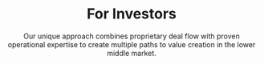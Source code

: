 ---
layout: investors
permalink: /for-investors
title: For Investors
description: Partner with operators who deliver operational alpha in the lower middle market
lineone: "Partner With Operators Who "
linetwo: "Deliver Operational Alpha"
subtitle: "Our unique approach combines proprietary deal flow with proven operational expertise to create multiple paths to value creation in the lower middle market."

investment_advantage:
  title: "The Amalgam Capital Investment Advantage"
  description: "Traditional private equity relies heavily on financial engineering, multiple expansion, and market timing. Amalgam creates value differently – through tangible operational improvements and strategic growth initiatives that reduce risk and enhance returns regardless of market conditions."

why_choose_amalgam:
  title: "Why Limited Partners & Co-Investors Choose Amalgam"
  advantages:
    - number: "1"
      title: "Proprietary Deal Access"
      description: "Our reputation as operators-first investors and our SLKone consulting heritage gives us access to opportunities that never reach broad auction processes:"
      points:
        - title: "Direct Owner Relationships"
          description: "Founders and family business owners seek us out based on our operational credibility and approach to legacy preservation."
        - title: "Advisor Network"
          description: "Our partners' decades of consulting and industry leadership have built relationships with accountants, attorneys, and other advisors who make private introductions."
        - title: "Specialized Intermediary Access"
          description: "Investment bankers and business brokers prioritize our opportunities, knowing we provide quick decisions, fair valuations, and reliable closings."
      advantage: "Over 70% of our deal opportunities come through proprietary channels or limited processes, reducing competition and allowing for more reasonable entry valuations."

    - number: "2"
      title: "Superior Due Diligence & Risk Management"
      description: "Our operational background allows us to identify both risks and opportunities that financial buyers often miss:"
      points:
        - title: "Operational Insight"
          description: "We can quickly assess production workflows, service delivery models, and organizational structures because we've managed them ourselves."
        - title: "Industry-Specific Knowledge"
          description: "Our team's experience across manufacturing, industrial services, healthcare, and technology enables a nuanced evaluation of competitive positioning."
        - title: "Customer Relationship Evaluation"
          description: "We recognize the difference between transactional customers and true strategic partnerships, accurately valuing this critical asset."
      advantage: "Our operational due diligence has identified value creation opportunities representing an average of 250-400 basis points of EBITDA improvement not captured in conventional financial models."

    - number: "3"
      title: "Multiple Value Creation Levers"
      description: "We don't depend on market multiples expanding or excessive leverage to generate returns. Our playbook includes:"
      levers:
        - "Operational Efficiency: Applying proven methodologies to optimize production flows, supply chains, and resource utilization"
        - "Strategic Repositioning: Identifying adjacent markets, service extensions, or customer segment opportunities to accelerate growth"
        - "Technology Enhancement: Implementing appropriate digital tools to improve customer experience, operational visibility, and competitive advantage"
        - "Talent Development: Building management bench strength and organizational capabilities to support sustainable growth"
        - "Add-On Acquisitions: Executing strategic tuck-ins to expand geographic reach, service offerings, or customer relationships"
      advantage: "Our portfolio companies have achieved an average 30% EBITDA improvement through operational initiatives alone within 24 months of acquisition."

    - number: "4"
      title: "Rapid Post-Acquisition Execution"
      description: "We don't spend months developing a value-creation plan after closing. We hit the ground running:"
      execution_points:
        - "Pre-Close Planning: We develop detailed 100-day and 12-month operational improvement roadmaps before acquisition"
        - "SLKone Resources: We deploy specialized expertise from our sister consulting firm to accelerate high-priority initiatives"
        - "Hands-On Implementation: Our partners directly engage in implementing critical improvements alongside management teams"
      advantage: "Portfolio companies typically achieve their first significant operational milestone within 60 days of acquisition, creating immediate momentum and value."

    - number: "5"
      title: "Aligned Interests & Transparent Partnership"
      description: "We structure our relationships to ensure perfect alignment with our capital partners:"
      alignment_points:
        - "Meaningful Principal Investment: We commit significant personal capital to each transaction"
        - "Performance-Based Economics: Our compensation is overwhelmingly tied to investment performance, not fees"
        - "Deal-by-Deal Transparency: Our independent sponsor approach allows co-investors to evaluate each opportunity on its own merits"
        - "Ongoing Visibility: Regular, candid updates on both progress and challenges within portfolio companies"
      advantage: "Our model has resulted in 100% repeat investment from capital partners across multiple transactions."

case_study:
  title: "Case Study: MechanAir Value Creation"
  subtitle: "Our partnership with Delos Capital to form MechanAir exemplifies our approach to delivering superior investor outcomes:"
  sections:
    - title: "Acquisition Strategy"
      points:
        - "Identified fragmented mechanical services sector with strong recurring revenue potential"
        - "Acquired two regional leaders (State Mechanical Services and Hampton Roads Mechanical) at attractive valuations"
        - "Created platform with immediate scale and complementary capabilities"
    
    - title: "Operational Improvements"
      points:
        - "Implemented shared estimating technology improving bid accuracy by 15%"
        - "Standardized safety programs reducing incidents by 40% and insurance costs by 22%"
        - "Optimized procurement across entities, generating 7% materials cost savings"
    
    - title: "Strategic Growth Initiatives"
      points:
        - "Launched 24/7 emergency service capability, creating new revenue stream"
        - "Expanded preventative maintenance offering, building predictable recurring revenue"
        - "Developed cross-selling program for complementary services"
    
    - title: "Financial Results"
      metrics:
        - "27% revenue growth in first 12 months"
        - "320 basis point improvement in EBITDA margin"
        - "Positioned for strategic add-on acquisitions at favorable multiples"

investment_parameters:
  title: "Our Investment Parameters"
  parameters:
    - icon: "fa-dollar-sign"
      value: "$25-300M"
      label: "Enterprise Value"
    - icon: "fa-chart-line"
      value: "$25-250M" 
      label: "Revenue"
    - icon: "fa-chart-column"
      value: "$5-30M"
      label: "EBITDA"
    - icon: "fa-handshake"
      value: "$10-50M"
      label: "Equity Investment per Platform"
    - icon: "fa-earth-americas"
      value: "North America"
      label: "Geography"
    - icon: "fa-industry"
      value: "Industrial Services"
      label: "Manufacturing, Distribution, Healthcare, Tech-Enabled"
    - icon: "fa-clock"
      value: "4-7 Years"
      label: "Typical Holding Period"

contact_cta:
  text: "Ready to explore co-investment opportunities?"
  button_text: "Explore Co-Investment Opportunities"
  button_link: "/contact"
--- 